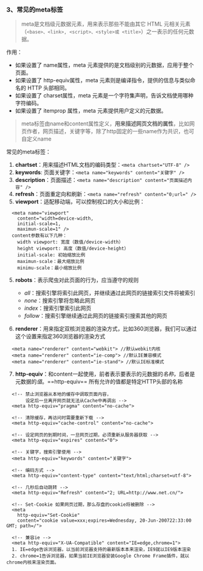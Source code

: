 ### 3、常见的meta标签
> meta是文档级元数据元素，用来表示那些不能由其它 HTML 元相关元素（```<base>、<link>, <script>、<style>或 <title>```）之一表示的任何元数据。


作用：
  * 如果设置了 name属性，meta 元素提供的是文档级别的元数据，应用于整个页面。
  * 如果设置了 http-equiv属性，meta 元素则是编译指令，提供的信息与类似命名的 HTTP 头部相同。
  * 如果设置了 charset属性，meta 元素是一个字符集声明，告诉文档使用哪种字符编码。
  * 如果设置了 itemprop 属性，meta 元素提供用户定义的元数据。

> meta标签由name和content属性定义，**用来描述网页文档的属性**，比如网页作者，网页描述，关键字等，除了http固定的一些name作为共识，也可自定义name

常见的meta标签：
1. **chartset**：用来描述HTML文档的编码类型：```<meta chartset="UTF-8" />```
2. **keywords**: 页面关键字：```<meta name="keywords" content="关键字" />```
3. **description**：页面描述：```<meta name="description" content="页面描述内容" />```
4. **refresh**：页面重定向和刷新：```<meta name="refresh" content="0;url=" />```
5. **viewport**：适配移动端，可以控制视口的大小和比例：
```
  <meta name="viewport" 
    content="width=device-width, 
    initial-scale=1,
    maximun-scale=1" />
  content参数有以下几种：
    width viewport: 宽度（数值/device-width）
    height viewport: 高度（数值/device-height）
    initial-scale: 初始缩放比例
    maximun-scale：最大缩放比例
    minimu-scale：最小缩放比例
```
5. **robots**：表示爬虫对此页面的行为，应当遵守的规则
   * *all*：搜索引擎将索引此网页，并继续通过此网页的链接索引文件将被索引
   * *none*：搜索引擎将忽略此网页
   * *index*：搜索引擎索引此网页
   * *follow*：搜索引擎继续通过此网页的链接索引搜索其他的网页

6. **renderer**：用来指定双核浏览器的渲染方式，比如360浏览器，我们可以通过这个设置来指定360浏览器的渲染方式
  ```
    <meta name="renderer" content="webkit"> //默认webkit内核
    <meta name="renderer" content="ie-comp"> //默认IE兼容模式
    <meta name="renderer" content="ie-stand"> //默认IE标准模式
  ```
7. **http-equiv**：和content一起使用，前者表示要表示的元数据的*名称*，后者是元数据的*值*。==http-equiv== 所有允许的值都是特定HTTP头部的名称
```
  <!-- 禁止浏览器从本地的缓存中调取页面内容，
       设定后一旦离开网页就无法从Cache中再调出 -->
  <meta http-equiv="pragma" content="no-cache">

  <!-- 清除缓存，再访问时需要重新下载 -->
  <meta http-equiv="cache-control" content="no-cache">

  <!-- 设定网页的到期时间，一旦网页过期，必须重新从服务器获取 -->
  <meta http-equiv="expires" content="0">

  <!-- 关键字，搜索引擎使用 -->
  <meta http-equiv="keywords" content="关键字">

  <!-- 编码方式 -->
  <meta http-equiv="content-type" content="text/html;charset=utf-8">

  <!-- 几秒后自动跳转 -->
  <meta http-equiv="Refresh" content="2; URL=http://www.net.cn/">

  <!-- Set-Cookie 如果网页过期，那么存盘的cookie将被删除 -->
  <meta 
    http-equiv="Set-Cookie" 
    content="cookie value=xxx;expires=Wednesday, 20-Jun-200722:33:00 GMT; path=/">

  <!-- 兼容ie -->
  <meta http-equiv="X-UA-Compatible" content="IE=edge,chrome=1">
  1. IE=edge告诉浏览器，以当前浏览器支持的最新版本本来渲染，IE9就以IE9版本渲染
  2. chrome=1告诉浏览器，如果当前IE浏览器安装Google Chrome Frame插件，就以chrome内核来渲染页面。
```
